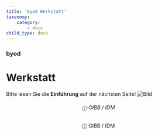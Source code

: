 ```yaml
---
title: 'byod Werkstatt'
taxonomy:
    category:
        - docs
child_type: docs
---
```


### byod

# Werkstatt

Bitte lesen Sie die **Einführung** auf der nächsten Seite!
![Bild](http://tacamo.ch/byod/resources/logos.jpg)
###### <center>ⓒ GIBB / IDM</center>
<center>ⓒ GIBB / IDM</center>